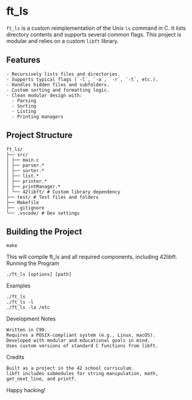# ft_ls

`ft_ls` is a custom reimplementation of the Unix `ls` command in C. It lists directory contents and supports several common flags. This project is modular and relies on a custom `libft` library.

## Features

    - Recursively lists files and directories.
    - Supports typical flags (`-l`, `-a`, `-r`, `-t`, etc.).
    - Handles hidden files and subfolders.
    - Custom sorting and formatting logic.
    - Clean modular design with:
      - Parsing
      - Sorting
      - Listing
      - Printing managers

## Project Structure

    ft_ls/
    ├── src/
    │ ├── main.c
    │ ├── parser.*
    │ ├── sorter.*
    │ ├── list.*
    │ ├── printer.*
    │ ├── printManager.*
    │ └── 42libft/ # Custom library dependency
    ├── test/ # Test files and folders
    ├── Makefile
    ├── .gitignore
    └── .vscode/ # Dev settings


## Building the Project

    make

This will compile ft_ls and all required components, including 42libft.
Running the Program

    ./ft_ls [options] [path]

Examples

    ./ft_ls
    ./ft_ls -l
    ./ft_ls -la /etc

Development Notes

    Written in C99.
    Requires a POSIX-compliant system (e.g., Linux, macOS).
    Developed with modular and educational goals in mind.
    Uses custom versions of standard C functions from libft.

Credits

    Built as a project in the 42 school curriculum.
    libft includes submodules for string manipulation, math, get_next_line, and printf.

Happy hacking!
